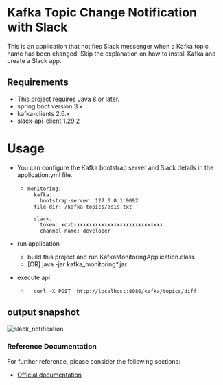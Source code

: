 # Kafka Topic Change Notification with Slack

This is an application that notifies Slack messenger when a Kafka topic name has been changed.
Skip the explanation on how to install Kafka and create a Slack app.

## Requirements

* This project requires Java 8 or later.
* spring boot version 3.x
* kafka-clients 2.6.x
* slack-api-client 1.29.2

# Usage

* You can configure the Kafka bootstrap server and Slack details in the application.yml file.
  * ```
    monitoring:
      kafka:
        bootstrap-server: 127.0.0.1:9092
      file-dir: /kafka-topics/asis.txt
  
      slack:
        token: xoxb-xxxxxxxxxxxxxxxxxxxxxxxxxxxx
        channel-name: developer
    ```
* run application
  * build this project and run KafkaMonitoringApplication.class
  * [OR] java -jar kafka_monitoring*.jar  

* execute api
  * ```
      curl -X POST 'http://localhost:8080/kafka/topics/diff'
    ```

## output snapshot
![slack_notification](https://tnfhrnsss.github.io/docs/sub-projects/img/kafka_topic_slack_notification.png)

### Reference Documentation

For further reference, please consider the following sections:

* [Official documentation](https://tnfhrnsss.github.io/docs/sub-projects/kafka_topic_slack_notification/)

